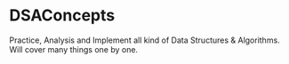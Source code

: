 # DSAConcepts
Practice, Analysis and Implement all kind of Data Structures & Algorithms. Will cover many things one by one.

